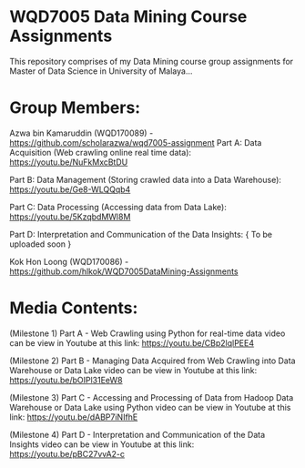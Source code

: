 # WQD7005 Data Mining Course Assignments
This repository comprises of my Data Mining course group assignments for Master of Data Science in University of Malaya...

# Group Members:
Azwa bin Kamaruddin (WQD170089) - https://github.com/scholarazwa/wqd7005-assignment
Part A: Data Acquisition (Web crawling online real time data):
https://youtu.be/NuFkMxcBtDU

Part B: Data Management (Storing crawled data into a Data Warehouse):
https://youtu.be/Ge8-WLQQqb4

Part C: Data Processing (Accessing data from Data Lake):
https://youtu.be/5KzqbdMWl8M

Part D: Interpretation and Communication of the Data Insights:
{ To be uploaded soon }

Kok Hon Loong (WQD170086) - https://github.com/hlkok/WQD7005DataMining-Assignments

# Media Contents:
(Milestone 1) Part A - Web Crawling using Python for real-time data video can be view in Youtube at this link:
https://youtu.be/CBp2lqlPEE4

(Milestone 2) Part B - Managing Data Acquired from Web Crawling into Data Warehouse or Data Lake video can be view in Youtube at this link: https://youtu.be/bOIPl31EeW8

(Milestone 3) Part C - Accessing and Processing of Data from Hadoop Data Warehouse or Data Lake using Python video can be view in Youtube at this link: https://youtu.be/dABP7iNIfhE

(Milestone 4) Part D - Interpretation and Communication of the Data Insights video can be view in Youtube at this link: https://youtu.be/pBC27vvA2-c
